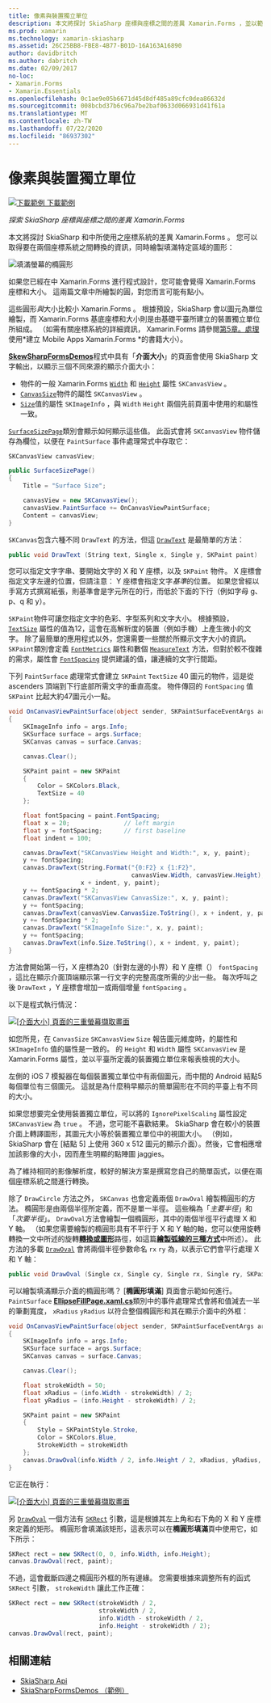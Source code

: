 ```yaml
---
title: 像素與裝置獨立單位
description: 本文將探討 SkiaSharp 座標與座標之間的差異 Xamarin.Forms ，並以範例程式碼示範這點。
ms.prod: xamarin
ms.technology: xamarin-skiasharp
ms.assetid: 26C25BB8-FBE8-4B77-B01D-16A163A16890
author: davidbritch
ms.author: dabritch
ms.date: 02/09/2017
no-loc:
- Xamarin.Forms
- Xamarin.Essentials
ms.openlocfilehash: 0c1ae9e05b6671d45d8df485a89cfc0dea86632d
ms.sourcegitcommit: 008bcbd37b6c96a7be2baf0633d066931d41f61a
ms.translationtype: MT
ms.contentlocale: zh-TW
ms.lasthandoff: 07/22/2020
ms.locfileid: "86937302"
---
```

# <a name="pixels-and-device-independent-units"></a>像素與裝置獨立單位

[![下載範例](~/media/shared/download.png) 下載範例](https://docs.microsoft.com/samples/xamarin/xamarin-forms-samples/skiasharpforms-demos)

_探索 SkiaSharp 座標與座標之間的差異 Xamarin.Forms_

本文將探討 SkiaSharp 和中所使用之座標系統的差異 Xamarin.Forms 。 您可以取得要在兩個座標系統之間轉換的資訊，同時繪製填滿特定區域的圖形：

![填滿螢幕的橢圓形](pixels-images/screenfillexample.png)

如果您已經在中 Xamarin.Forms 進行程式設計，您可能會覺得 Xamarin.Forms 座標和大小。 這兩篇文章中所繪製的圓，對您而言可能有點小。

這些圓形*與*大小比較小 Xamarin.Forms 。 根據預設，SkiaSharp 會以圖元為單位繪製，而 Xamarin.Forms 基底座標和大小則是由基礎平臺所建立的裝置獨立單位所組成。 （如需有關座標系統的詳細資訊， Xamarin.Forms 請參閱[第5章。處理](~/xamarin-forms/creating-mobile-apps-xamarin-forms/summaries/chapter05.md)使用*建立 Mobile Apps Xamarin.Forms *的書籍大小）。

[**SkewSharpFormsDemos**](https://docs.microsoft.com/samples/xamarin/xamarin-forms-samples/skiasharpforms-demos)程式中具有「**介面大小**」的頁面會使用 SkiaSharp 文字輸出，以顯示三個不同來源的顯示介面大小：

- 物件的一般 Xamarin.Forms [`Width`](xref:Xamarin.Forms.VisualElement.Width) 和 [`Height`](xref:Xamarin.Forms.VisualElement.Height) 屬性 `SKCanvasView` 。
- [`CanvasSize`](xref:SkiaSharp.Views.Forms.SKCanvasView.CanvasSize)物件的屬性 `SKCanvasView` 。
- [`Size`](xref:SkiaSharp.SKImageInfo.Size)值的屬性 `SKImageInfo` ，與 `Width` `Height` 兩個先前頁面中使用的和屬性一致。

[`SurfaceSizePage`](https://github.com/xamarin/xamarin-forms-samples/blob/master/SkiaSharpForms/Demos/Demos/SkiaSharpFormsDemos/Basics/SurfaceSizePage.cs)類別會顯示如何顯示這些值。 此函式會將 `SKCanvasView` 物件儲存為欄位，以便在 `PaintSurface` 事件處理常式中存取它：

```csharp
SKCanvasView canvasView;

public SurfaceSizePage()
{
    Title = "Surface Size";

    canvasView = new SKCanvasView();
    canvasView.PaintSurface += OnCanvasViewPaintSurface;
    Content = canvasView;
}
```

`SKCanvas`包含六種不同 `DrawText` 的方法，但這 [`DrawText`](xref:SkiaSharp.SKCanvas.DrawText(System.String,System.Single,System.Single,SkiaSharp.SKPaint)) 是最簡單的方法：

```csharp
public void DrawText (String text, Single x, Single y, SKPaint paint)
```

您可以指定文字字串、要開始文字的 X 和 Y 座標，以及 `SKPaint` 物件。 X 座標會指定文字左邊的位置，但請注意： Y 座標會指定文字*基準*的位置。 如果您曾經以手寫方式撰寫紙張，則基準會是字元所在的行，而低於下面的下行（例如字母 g、p、q 和 y）。

`SKPaint`物件可讓您指定文字的色彩、字型系列和文字大小。 根據預設， [`TextSize`](xref:SkiaSharp.SKPaint.TextSize) 屬性的值為12，這會在高解析度的裝置（例如手機）上產生微小的文字。 除了最簡單的應用程式以外，您還需要一些關於所顯示文字大小的資訊。 `SKPaint`類別會定義 [`FontMetrics`](xref:SkiaSharp.SKPaint.FontMetrics) 屬性和數個 [`MeasureText`](xref:SkiaSharp.SKPaint.MeasureText(System.String)) 方法，但對於較不復雜的需求，屬性會 [`FontSpacing`](xref:SkiaSharp.SKPaint.FontSpacing) 提供建議的值，讓連續的文字行間距。

下列 `PaintSurface` 處理常式會建立 `SKPaint` `TextSize` 40 圖元的物件，這是從 ascenders 頂端到下行底部所需文字的垂直高度。 物件傳回的 `FontSpacing` 值 `SKPaint` 比起大約47圖元小一點。

```csharp
void OnCanvasViewPaintSurface(object sender, SKPaintSurfaceEventArgs args)
{
    SKImageInfo info = args.Info;
    SKSurface surface = args.Surface;
    SKCanvas canvas = surface.Canvas;

    canvas.Clear();

    SKPaint paint = new SKPaint
    {
        Color = SKColors.Black,
        TextSize = 40
    };

    float fontSpacing = paint.FontSpacing;
    float x = 20;               // left margin
    float y = fontSpacing;      // first baseline
    float indent = 100;

    canvas.DrawText("SKCanvasView Height and Width:", x, y, paint);
    y += fontSpacing;
    canvas.DrawText(String.Format("{0:F2} x {1:F2}",
                                  canvasView.Width, canvasView.Height),
                    x + indent, y, paint);
    y += fontSpacing * 2;
    canvas.DrawText("SKCanvasView CanvasSize:", x, y, paint);
    y += fontSpacing;
    canvas.DrawText(canvasView.CanvasSize.ToString(), x + indent, y, paint);
    y += fontSpacing * 2;
    canvas.DrawText("SKImageInfo Size:", x, y, paint);
    y += fontSpacing;
    canvas.DrawText(info.Size.ToString(), x + indent, y, paint);
}
```

方法會開始第一行，X 座標為20（針對左邊的小界）和 Y 座標（） `fontSpacing` ，這比在顯示介面頂端顯示第一行文字的完整高度所需的少出一些。 每次呼叫之後 `DrawText` ，Y 座標會增加一或兩個增量 `fontSpacing` 。

以下是程式執行情況：

[![[介面大小] 頁面的三重螢幕擷取畫面](pixels-images/surfacesize-small.png)](pixels-images/surfacesize-large.png#lightbox "[介面大小] 頁面的三重螢幕擷取畫面")

如您所見，在 `CanvasSize` `SKCanvasView` `Size` 報告圖元維度時，的屬性和 `SKImageInfo` 值的屬性是一致的。 的 `Height` 和 `Width` 屬性 `SKCanvasView` 是 Xamarin.Forms 屬性，並以平臺所定義的裝置獨立單位來報表檢視的大小。

左側的 iOS 7 模擬器在每個裝置獨立單位中有兩個圖元，而中間的 Android 結點5每個單位有三個圖元。 這就是為什麼稍早顯示的簡單圓形在不同的平臺上有不同的大小。

如果您想要完全使用裝置獨立單位，可以將的 `IgnorePixelScaling` 屬性設定 `SKCanvasView` 為 `true` 。 不過，您可能不喜歡結果。 SkiaSharp 會在較小的裝置介面上轉譯圖形，其圖元大小等於裝置獨立單位中的視圖大小。 （例如，SkiaSharp 會在 [結點 5] 上使用 360 x 512 圖元的顯示介面）。然後，它會相應增加該影像的大小，因而產生明顯的點陣圖 jaggies。

為了維持相同的影像解析度，較好的解決方案是撰寫您自己的簡單函式，以便在兩個座標系統之間進行轉換。

除了 `DrawCircle` 方法之外， `SKCanvas` 也會定義兩個 `DrawOval` 繪製橢圓形的方法。 橢圓形是由兩個半徑所定義，而不是單一半徑。 這些稱為「*主要半徑*」和「*次要半徑*」。 `DrawOval`方法會繪製一個橢圓形，其中的兩個半徑平行處理 X 和 Y 軸。 （如果您需要繪製的橢圓形具有不平行于 X 和 Y 軸的軸，您可以使用旋轉轉換一文中所述的旋轉[**轉換或圖形**](../transforms/rotate.md)路徑，如這篇[**繪製弧線的三種方式**](../curves/arcs.md)中所述）。 此方法的多載 [`DrawOval`](xref:SkiaSharp.SKCanvas.DrawOval(System.Single,System.Single,System.Single,System.Single,SkiaSharp.SKPaint)) 會將兩個半徑參數命名 `rx` `ry` 為，以表示它們會平行處理 X 和 Y 軸：

```csharp
public void DrawOval (Single cx, Single cy, Single rx, Single ry, SKPaint paint)
```

可以繪製填滿顯示介面的橢圓形嗎？ [**橢圓形填滿**] 頁面會示範如何進行。 `PaintSurface` [**EllipseFillPage.xaml.cs**](https://github.com/xamarin/xamarin-forms-samples/blob/master/SkiaSharpForms/Demos/Demos/SkiaSharpFormsDemos/Basics/EllipseFillPage.xaml.cs)類別中的事件處理常式會將和值減去一半的筆劃寬度， `xRadius` `yRadius` 以符合整個橢圓形和其在顯示介面中的外框：

```csharp
void OnCanvasViewPaintSurface(object sender, SKPaintSurfaceEventArgs args)
{
    SKImageInfo info = args.Info;
    SKSurface surface = args.Surface;
    SKCanvas canvas = surface.Canvas;

    canvas.Clear();

    float strokeWidth = 50;
    float xRadius = (info.Width - strokeWidth) / 2;
    float yRadius = (info.Height - strokeWidth) / 2;

    SKPaint paint = new SKPaint
    {
        Style = SKPaintStyle.Stroke,
        Color = SKColors.Blue,
        StrokeWidth = strokeWidth
    };
    canvas.DrawOval(info.Width / 2, info.Height / 2, xRadius, yRadius, paint);
}
```

它正在執行：

[![[介面大小] 頁面的三重螢幕擷取畫面](pixels-images/ellipsefill-small.png)](pixels-images/ellipsefill-large.png#lightbox "[介面大小] 頁面的三重螢幕擷取畫面")

另 [`DrawOval`](xref:SkiaSharp.SKCanvas.DrawOval(SkiaSharp.SKRect,SkiaSharp.SKPaint)) 一個方法有 [`SKRect`](xref:SkiaSharp.SKRect) 引數，這是根據其左上角和右下角的 X 和 Y 座標來定義的矩形。 橢圓形會填滿該矩形，這表示可以在**橢圓形填滿**頁中使用它，如下所示：

```csharp
SKRect rect = new SKRect(0, 0, info.Width, info.Height);
canvas.DrawOval(rect, paint);
```

不過，這會截斷四邊之橢圓形外框的所有邊緣。 您需要根據來調整所有的函式 `SKRect` 引數， `strokeWidth` 讓此工作正確：

```csharp
SKRect rect = new SKRect(strokeWidth / 2,
                         strokeWidth / 2,
                         info.Width - strokeWidth / 2,
                         info.Height - strokeWidth / 2);
canvas.DrawOval(rect, paint);
```

## <a name="related-links"></a>相關連結

- [SkiaSharp Api](https://docs.microsoft.com/dotnet/api/skiasharp)
- [SkiaSharpFormsDemos （範例）](https://docs.microsoft.com/samples/xamarin/xamarin-forms-samples/skiasharpforms-demos)
